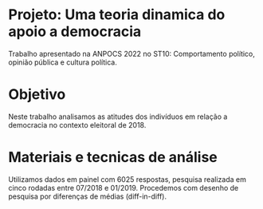 # Projeto: Uma teoria dinamica do apoio a democracia

Trabalho apresentado na ANPOCS 2022 no ST10: Comportamento político, opinião pública e cultura política.

# Objetivo

Neste trabalho analisamos as atitudes dos indivíduos em relação a democracia no contexto eleitoral de 2018.

# Materiais e tecnicas de análise

Utilizamos dados em painel com 6025 respostas, pesquisa realizada em cinco rodadas entre 07/2018 e 01/2019.
Procedemos com desenho de pesquisa por diferenças de médias (diff-in-diff). 



  
